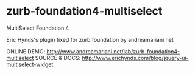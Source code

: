 zurb-foundation4-multiselect
============================

MultiSelect Foundation 4

Eric Hynds's plugin fixed for zurb foundation by andreamariani.net

ONLINE DEMO: http://www.andreamariani.net/lab/zurb-foundation4-multiselect
SOURCE & DOCS: http://www.erichynds.com/blog/jquery-ui-multiselect-widget
